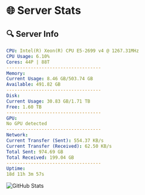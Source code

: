 # 🌐 Server Stats
## 🔍 Server Info
```yaml
CPU: Intel(R) Xeon(R) CPU E5-2699 v4 @ 1267.31MHz
CPU Usage: 6.10%
Cores: 44P | 88T
-----------------------------------
Memory:
Current Usage: 8.46 GB/503.74 GB
Available: 491.82 GB
-----------------------------------
Disk:
Current Usage: 30.83 GB/1.71 TB
Free: 1.60 TB
-----------------------------------
GPU:
No GPU detected
-----------------------------------
Network:
Current Transfer (Sent): 554.37 KB/s
Current Transfer (Received): 62.50 KB/s
Total Sent: 974.69 GB
Total Received: 199.04 GB
-----------------------------------
Uptime:
18d 11h 3m 57s
```
![GitHub Stats](https://img.shields.io/badge/Updated-2025-05-08_04:12:45-blue)